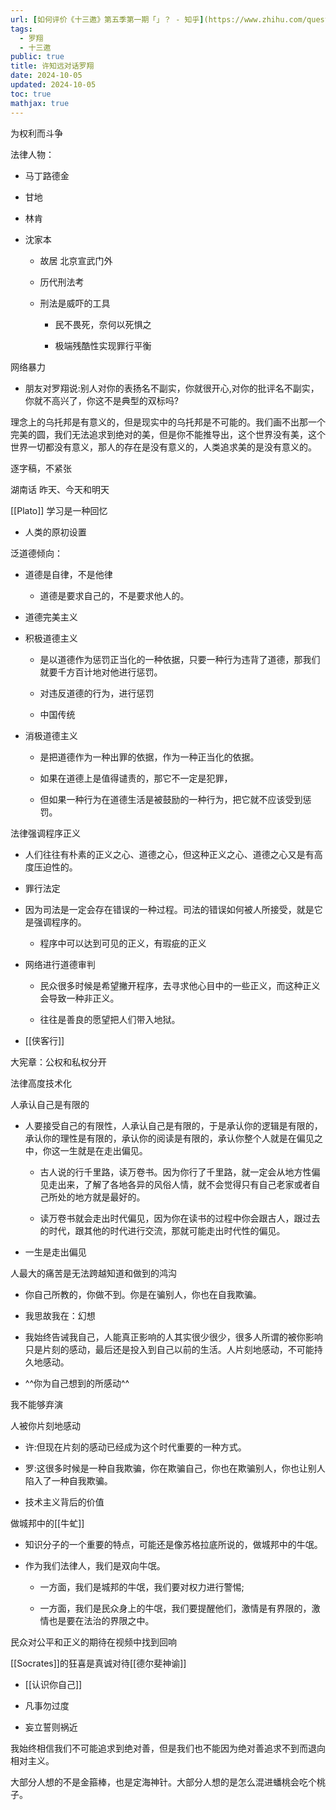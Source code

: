 ```yaml
---
url: [如何评价《十三邀》第五季第一期「」？ - 知乎](https://www.zhihu.com/question/436081365)
tags:
  - 罗翔
  - 十三邀
public: true
title: 许知远对话罗翔
date: 2024-10-05
updated: 2024-10-05
toc: true
mathjax: true
---
```


为权利而斗争

法律人物：

  + 马丁路德金

  + 甘地

  + 林肯

  + 沈家本

    + 故居 北京宣武门外

    + 历代刑法考

    + 刑法是威吓的工具

      + 民不畏死，奈何以死惧之

      + 极端残酷性实现罪行平衡

网络暴力

  + 朋友对罗翔说:别人对你的表扬名不副实，你就很开心,对你的批评名不副实，你就不高兴了，你这不是典型的双标吗?

理念上的乌托邦是有意义的，但是现实中的乌托邦是不可能的。我们画不出那一个完美的圆，我们无法追求到绝对的美，但是你不能推导出，这个世界没有美，这个世界一切都没有意义，那人的存在是没有意义的，人类追求美的是没有意义的。

逐字稿，不紧张

湖南话 昨天、今天和明天

[[Plato]] 学习是一种回忆

  + 人类的原初设置

泛道德倾向：

  + 道德是自律，不是他律

    + 道德是要求自己的，不是要求他人的。

  + 道德完美主义

  + 积极道德主义

    + 是以道德作为惩罚正当化的一种依据，只要一种行为违背了道德，那我们就要千方百计地对他进行惩罚。

    + 对违反道德的行为，进行惩罚

    + 中国传统

  + 消极道德主义

    + 是把道德作为一种出罪的依据，作为一种正当化的依据。

    + 如果在道德上是值得谴责的，那它不一定是犯罪，

    + 但如果一种行为在道德生活是被鼓励的一种行为，把它就不应该受到惩罚。

法律强调程序正义

  + 人们往往有朴素的正义之心、道德之心，但这种正义之心、道德之心又是有高度压迫性的。

  + 罪行法定

  + 因为司法是一定会存在错误的一种过程。司法的错误如何被人所接受，就是它是强调程序的。

    + 程序中可以达到可见的正义，有瑕疵的正义

  + 网络进行道德审判

    + 民众很多时候是希望撇开程序，去寻求他心目中的一些正义，而这种正义会导致一种非正义。

    + 往往是善良的愿望把人们带入地狱。

  + [[侠客行]]

大宪章：公权和私权分开

法律高度技术化

人承认自己是有限的

  + 人要接受自己的有限性，人承认自己是有限的，于是承认你的逻辑是有限的，承认你的理性是有限的，承认你的阅读是有限的，承认你整个人就是在偏见之中，你这一生就是在走出偏见。

    + 古人说的行千里路，读万卷书。因为你行了千里路，就一定会从地方性偏见走出来，了解了各地各异的风俗人情，就不会觉得只有自己老家或者自己所处的地方就是最好的。

    + 读万卷书就会走出时代偏见，因为你在读书的过程中你会跟古人，跟过去的时代，跟其他的时代进行交流，那就可能走出时代性的偏见。

  + 一生是走出偏见

人最大的痛苦是无法跨越知道和做到的鸿沟

  + 你自己所教的，你做不到。你是在骗别人，你也在自我欺骗。

  + 我思故我在：幻想

  + 我始终告诫我自己，人能真正影响的人其实很少很少，很多人所谓的被你影响只是片刻的感动，最后还是投入到自己以前的生活。人片刻地感动，不可能持久地感动。

  + ^^你为自己想到的所感动^^

我不能够弃演

人被你片刻地感动

  + 许:但现在片刻的感动已经成为这个时代重要的一种方式。

  + 罗:这很多时候是一种自我欺骗，你在欺骗自己，你也在欺骗别人，你也让别人陷入了一种自我欺骗。

  + 技术主义背后的价值

做城邦中的[[牛虻]]

  + 知识分子的一个重要的特点，可能还是像苏格拉底所说的，做城邦中的牛氓。

  + 作为我们法律人，我们是双向牛氓。

    + 一方面，我们是城邦的牛氓，我们要对权力进行警惕;

    + 一方面，我们是民众身上的牛氓，我们要提醒他们，激情是有界限的，激情也是要在法治的界限之中。

民众对公平和正义的期待在视频中找到回响

[[Socrates]]的狂喜是真诚对待[[德尔斐神谕]]

  + [[认识你自己]]

  + 凡事勿过度

  + 妄立誓则祸近

我始终相信我们不可能追求到绝对善，但是我们也不能因为绝对善追求不到而退向相对主义。

大部分人想的不是金箍棒，也是定海神针。大部分人想的是怎么混进蟠桃会吃个桃子。
